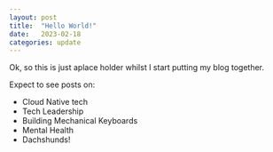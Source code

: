 ```yaml
---
layout: post
title:  "Hello World!"
date:   2023-02-18
categories: update
---
```


Ok, so this is just aplace holder whilst I start putting my blog together.

Expect to see posts on:

- Cloud Native tech
- Tech Leadership
- Building Mechanical Keyboards
- Mental Health
- Dachshunds!